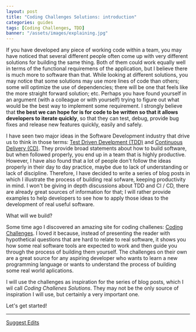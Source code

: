 ```yaml
---
layout: post
title: "Coding Challenges Solutions: introduction"
categories: guides
tags: [Coding Challenges, TDD]
banner: "/assets/images/explaining.jpg"
---
```


If you have developed any piece of working code within a team, you may have noticed that several different people often come up with very different solutions for building the same thing. Both of them could work equally well in terms of the functional requiremens of the application, but I believe there is much more to software than that. While looking at different solutions, you may notice that some solutions may use more lines of code than others; some will optimize the use of dependencies; there will be one that feels like the more straight forward solution; etc. Perhaps you have found yourself in an argument (with a colleague or with yourself) trying to figure out what would be the best way to implement some requirement. I strongly believe that **the best we can hope for is for code to be written so that it allows developers to iterate quickly**, so that they can test, debug, provide bug fixes and release new features quickly, easily and safely.

I have seen two major ideas in the Software Development industry that drive us to think in those terms: [Test Driven Develpment (TDD)](https://www.amazon.com/Test-Driven-Development-Kent-Beck/dp/0321146530) and [Continuous Delivery (CD)](https://www.youtube.com/@ContinuousDelivery). They provide broad statements about how to build software, but when followed properly, you end up in a team that is highly productive. However, I have also found that a lot of people don't follow the ideas properly in their day to day practice, maybe due to lack of understanding or lack of discipline. Therefore, I have decided to write a series of blog posts in which I illustrate the process of building real sofware, keeping productivity in mind. I won't be giving in depth discussions about TDD and CI / CD, there are already great sources of information for that; I will rather provide examples to help developers to see how to apply those ideas to the development of real useful software. 

What will we build?

Some time ago I discovered an amazing site for coding challenes: [Coding Challenges](https://codingchallenges.fyi/challenges/intro). I loved it because, instead of presenting the reader with hypothetical questions that are hard to relate to real software, it shows you how some real software tools are expected to work and then guide you through the process of building them yourself. The challenges on their own are a great source for any aspiring developer who wants to learn a new programming language or wants to understand the process of building some real world aplications.

I will use the challenges as inspiration for the series of blog posts, which I wil call *Coding Challenes Solutions*. They may not be the only source of inspiration I will use, but certainly a very important one.  

Let's get started!

---

[Suggest Edits](https://github.com/srcolinas/srcolinas.github.io/tree/master/_posts/2023-12-09-coding-challenges-solutions.md)